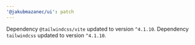 ```yaml
---
'@jakubmazanec/ui': patch
---
```

Dependency `@tailwindcss/vite` updated to version `^4.1.10`. Dependency `tailwindcss` updated to version `^4.1.10`.
